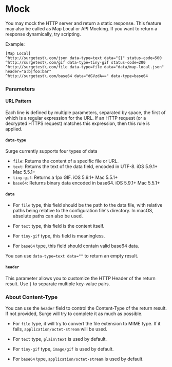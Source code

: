 Mock
====

You may mock the HTTP server and return a static response. This feature may also be called as Map Local or API Mocking. If you want to return a response dynamically, try scripting.

Example:

    [Map Local]
    ^http://surgetest\.com/json data-type=text data="{}" status-code=500
    ^http://surgetest\.com/gif data-type=tiny-gif status-code=200
    ^http://surgetest\.com/file data-type=file data="data/map-local.json" header="a:b|foo:bar"
    ^http://surgetest\.com/base64 data="dGVzdA==" data-type=base64
    

### Parameters

#### URL Pattern

Each line is defined by multiple parameters, separated by space, the first of which is a regular expression for the URL. If an HTTP request (or a decrypted HTTPS request) matches this expression, then this rule is applied.

#### `data-type`

Surge currently supports four types of data

*   `file`: Returns the content of a specific file or URL.
*   `text`: Returns the text of the data field, encoded in UTF-8. iOS 5.9.1+ Mac 5.5.1+
*   `tiny-gif`: Returns a 1px GIF. iOS 5.9.1+ Mac 5.5.1+
*   `base64`: Returns binary data encoded in base64. iOS 5.9.1+ Mac 5.5.1+

#### `data`

*   For `file` type, this field should be the path to the data file, with relative paths being relative to the configuration file's directory. In macOS, absolute paths can also be used.
    
*   For `text` type, this field is the content itself.
    
*   For `tiny-gif` type, this field is meaningless.
    
*   For `base64` type, this field should contain valid base64 data.
    

You can use `data-type=text data=""` to return an empty result.

#### `header`

This parameter allows you to customize the HTTP Header of the return result. Use `|` to separate multiple key-value pairs.

### About Content-Type

You can use the `header` field to control the Content-Type of the return result. If not provided, Surge will try to complete it as much as possible.

*   For `file` type, it will try to convert the file extension to MIME type. If it fails, `application/octet-stream` will be used.
    
*   For `text` type, `plain\text` is used by default.
    
*   For `tiny-gif` type, `image/gif` is used by default.
    
*   For `base64` type, `application/octet-stream` is used by default.